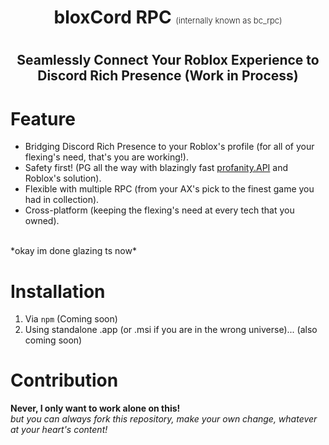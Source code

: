 <center>
<h1>bloxCord RPC <span style="font-weight: 300; font-size: small">(internally known as bc_rpc)</span><h1>
<h2>Seamlessly Connect Your Roblox Experience to Discord Rich Presence (Work in Process)</h2>
</center>

# Feature
- Bridging Discord Rich Presence to your Roblox's profile (for all of your flexing's need, that's you are working!).
- Safety first! (PG all the way with blazingly fast [profanity.API](https://profanity.dev) and Roblox's solution).
- Flexible with multiple RPC (from your AX's pick to the finest game you had in collection).
- Cross-platform (keeping the flexing's need at every tech that you owned).
<br>
*okay im done glazing ts now*

# Installation
1. Via `npm`
(Coming soon)
2. Using standalone .app (or .msi if you are in the wrong universe)...
(also coming soon)

# Contribution
**Never, I only want to work alone on this!**
<br>
*but you can always fork this repository, make your own change, whatever at your heart's content!*
